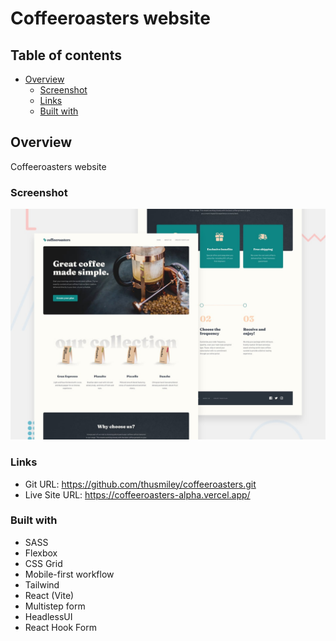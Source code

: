 # Coffeeroasters website

## Table of contents

- [Overview](#overview)
  - [Screenshot](#screenshot)
  - [Links](#links)
  - [Built with](#built-with)

## Overview

Coffeeroasters website

### Screenshot

![](./public/preview.jpg)

### Links

- Git URL: https://github.com/thusmiley/coffeeroasters.git
- Live Site URL: https://coffeeroasters-alpha.vercel.app/

### Built with

- SASS
- Flexbox
- CSS Grid
- Mobile-first workflow
- Tailwind
- React (Vite)
- Multistep form
- HeadlessUI
- React Hook Form
